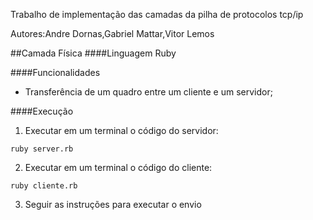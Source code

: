Trabalho de implementação das camadas da pilha de protocolos tcp/ip

Autores:Andre Dornas,Gabriel Mattar,Vitor Lemos

##Camada Física
####Linguagem
Ruby

####Funcionalidades
- Transferência de um quadro entre um cliente e um servidor;

####Execução
1. Executar em um terminal o código do servidor:
```
ruby server.rb
```
2. Executar em um terminal o código do cliente:
```
ruby cliente.rb
```
3. Seguir as instruções para executar o envio
